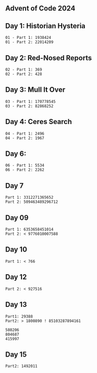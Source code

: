 ## Advent of Code 2024

## Day 1: Historian Hysteria

```
01 - Part 1: 1938424
01 - Part 2: 22014209
```

## Day 2: Red-Nosed Reports

```
02 - Part 1: 369
02 - Part 2: 428
```

## Day 3: Mull It Over

```
03 - Part 1: 170778545
03 - Part 2: 82868252
```

## Day 4: Ceres Search

```
04 - Part 1: 2496
04 - Part 2: 1967
```

## Day 6:

```
06 - Part 1: 5534
06 - Part 2: 2262
```

## Day 7

```
Part 1: 3312271365652
Part 2: 509463489296712
```

## Day 09

```
Part 1: 6353658451014
Part 2: < 9776010007588
```

## Day 10

```
Part 1: < 766
```

## Day 12

```
Part 2: < 927516
```

## Day 13

```
Part1: 29388
Part2: > 1800890 ! 85103287894161

580206
804687
415997
```

## Day 15

```
Part2: 1492011
```
